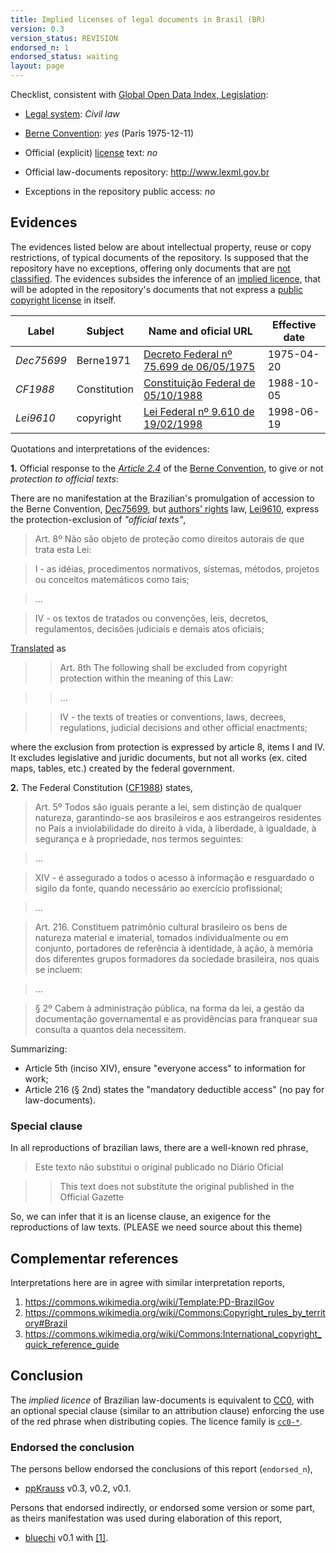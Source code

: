 ```yaml
---
title: Implied licenses of legal documents in Brasil (BR)
version: 0.3
version_status: REVISION
endorsed_n: 1
endorsed_status: waiting
layout: page
---
```



Checklist, consistent with [Global Open Data Index, Legislation](http://index.okfn.org/dataset/legislation/):

 * [Legal system](https://www.wikidata.org/wiki/Q2478386): *Civil law*

 * [Berne Convention](https://www.wikidata.org/wiki/Q217398): *yes* (Paris 1975-12-11)

 * Official (explicit) [license](https://www.wikidata.org/wiki/Q7257715) text: *no*

 * Official law-documents repository: http://www.lexml.gov.br

 * Exceptions in the repository public access: *no*

## Evidences

The evidences listed below are about intellectual property, reuse or copy restrictions, of typical documents of the repository. Is supposed that the repository have no exceptions, offering only documents that are [not classified](https://en.wikipedia.org/wiki/Classified_information).  The evidences subsides the inference of  an [implied licence](https://en.wikipedia.org/wiki/Implied_license), that will be adopted  in the repository's documents that not express a [public copyright license](https://en.wikipedia.org/wiki/Public_copyright_license) in itself.

Label  | Subject | Name and oficial URL | Effective date
---    | ---     | ---                  | ---
*Dec75699* | Berne1971 | [Decreto Federal nº 75.699 de 06/05/1975](http://www.lexml.gov.br/urn/urn:lex:br:federal:decreto:1975-05-06;75699) | 1975-04-20
*CF1988*  | Constitution | [Constituição Federal de 05/10/1988](http://www.lexml.gov.br/urn/urn:lex:br:federal:constituicao:1988-10-05;1988) | 1988-10-05
*Lei9610* | copyright | [Lei Federal nº 9.610 de 19/02/1998](http://www.lexml.gov.br/urn/urn:lex:br:federal:lei:1998-02-19;9610)| 1998-06-19

Quotations and interpretations of the evidences:

**1.** Official response to the  [*Article 2.4*](http://www.wipo.int/wipolex/en/treaties/text.jsp?file_id=283698#P89_12211) of the [Berne Convention](https://en.wikipedia.org/wiki/Berne_Convention), to give or not *protection to official texts*:

There are no manifestation at the Brazilian's promulgation of accession to the Berne Convention, [Dec75699](http://www.lexml.gov.br/urn/urn:lex:br:federal:decreto:1975-05-06;75699),  but [authors' rights](https://en.wikipedia.org/wiki/Authors%27_rights) law, [Lei9610](http://www.lexml.gov.br/urn/urn:lex:br:federal:lei:1998-02-19;9610), express the protection-exclusion of *"official texts"*,

>  Art. 8º Não são objeto de proteção como direitos autorais de que trata esta Lei:

> I - as idéias, procedimentos normativos, sistemas, métodos, projetos ou conceitos matemáticos como tais;

> ...

> IV - os textos de tratados ou convenções, leis, decretos, regulamentos, decisões judiciais e demais atos oficiais;


[Translated](http://english.tse.jus.br/arquivos/federal-constitution) as

>> Art. 8th The following shall be excluded from copyright protection within the meaning of this Law:

>> ...

>> IV - the texts of treaties or conventions, laws, decrees, regulations, judicial decisions and other official enactments;

where the exclusion from protection is expressed by article 8, items I and IV.
It excludes legislative and juridic documents, but not all works (ex. cited maps, tables, etc.) created by the federal government.


**2.** The Federal Constitution ([CF1988](http://www.lexml.gov.br/urn/urn:lex:br:federal:constituicao:1988-10-05;1988)) states,

> Art. 5º Todos são iguais perante a lei, sem distinção de qualquer natureza, garantindo-se aos brasileiros e aos estrangeiros residentes no País a inviolabilidade do direito à vida, à liberdade, à igualdade, à segurança e à propriedade, nos termos seguintes:

>  ...

> XIV - é assegurado a todos o acesso à informação e resguardado o sigilo da fonte, quando necessário ao exercício profissional; 

>  ...

>  Art. 216. Constituem patrimônio cultural brasileiro os bens de natureza material e imaterial, tomados individualmente ou em conjunto, portadores de referência à identidade, à ação, à memória dos diferentes grupos formadores da sociedade brasileira, nos quais se incluem: 

> ...

>  § 2º Cabem à administração pública, na forma da lei, a gestão da documentação governamental e as providências para franquear sua consulta a quantos dela necessitem. 

Summarizing: 
* Article 5th (inciso XIV), ensure "everyone access" to information for work;
* Article 216 (§ 2nd) states the "mandatory deductible access" (no pay for law-documents).

### Special clause
In all reproductions of brazilian laws, there are a well-known red phrase,

> Este texto não substitui o original publicado no Diário Oficial

>  > This text does not substitute the original published in the Official Gazette

So, we can infer  that it is an license clause, an exigence for  the reproductions of law texts. (PLEASE we need source about this theme) 

## Complementar references
Interpretations here are in agree with similar interpretation reports,

  1. https://commons.wikimedia.org/wiki/Template:PD-BrazilGov
  2. https://commons.wikimedia.org/wiki/Commons:Copyright_rules_by_territory#Brazil
  3. https://commons.wikimedia.org/wiki/Commons:International_copyright_quick_reference_guide

## Conclusion

The  *implied licence* of Brazilian law-documents is equivalent to [CC0](https://creativecommons.org/publicdomain/zero/1.0/legalcode),  with an optional special clause (similar to an attribution clause) enforcing the use of the red phrase when distributing copies. The licence family is [`cc0-*`](https://github.com/ppKrauss/licenses/blob/master/data/families.csv).

### Endorsed the conclusion
The persons bellow endorsed the conclusions of this report (`endorsed_n`),
* [ppKrauss](https://github.com/ppKrauss) v0.3, v0.2, v0.1.

Persons that endorsed indirectly, or endorsed some version or some part, as theirs manifestation was used during elaboration of this report,
* [bluechi](https://github.com/bluechi) v0.1 with [[1]](https://github.com/okfn/opendefinition/issues/114#issuecomment-122265499).
